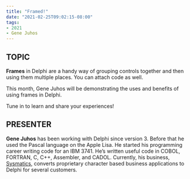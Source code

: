 ```yaml
---
title: "Framed!"
date: "2021-02-25T09:02:15-08:00"
tags:
- 2021
- Gene Juhos
---
```


## TOPIC ##

**Frames** in Delphi are a handy way of grouping controls together and then using them multiple places. You can attach code as well.

This month, Gene Juhos will be demonstrating the uses and benefits of using frames in Delphi.

Tune in to learn and share your experiences!

## PRESENTER ##

**Gene Juhos** has been working with Delphi since version 3. Before that he used the Pascal language on the Apple Lisa. He started his programming career writing code for an IBM 3741. He’s written useful code in COBOL, FORTRAN, C, C++, Assembler, and CADOL. Currently, his business, [Sysmatics](https://sysmatics.com), converts proprietary character based business applications to Delphi for several customers.
